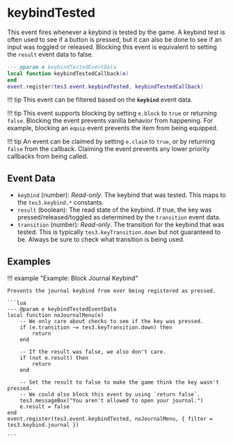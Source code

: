 # keybindTested
<div class="search_terms" style="display: none">keybindtested</div>

<!---
	This file is autogenerated. Do not edit this file manually. Your changes will be ignored.
	More information: https://github.com/MWSE/MWSE/tree/master/docs
-->

This event fires whenever a keybind is tested by the game. A keybind test is often used to see if a button is pressed, but it can also be done to see if an input was toggled or released. Blocking this event is equivalent to setting the `result` event data to false.

```lua
--- @param e keybindTestedEventData
local function keybindTestedCallback(e)
end
event.register(tes3.event.keybindTested, keybindTestedCallback)
```

!!! tip
	This event can be filtered based on the **`keybind`** event data.

!!! tip
	This event supports blocking by setting `e.block` to `true` or returning `false`. Blocking the event prevents vanilla behavior from happening. For example, blocking an `equip` event prevents the item from being equipped.

!!! tip
	An event can be claimed by setting `e.claim` to `true`, or by returning `false` from the callback. Claiming the event prevents any lower priority callbacks from being called.

## Event Data

* `keybind` (number): *Read-only*. The keybind that was tested. This maps to the `tes3.keybind.*` constants.
* `result` (boolean): The read state of the keybind. If true, the key was pressed/released/toggled as determined by the `transition` event data.
* `transition` (number): *Read-only*. The transition for the keybind that was tested. This is typically `tes3.keyTransition.down` but not guaranteed to be. Always be sure to check what transition is being used.

## Examples

!!! example "Example: Block Journal Keybind"

	Prevents the journal keybind from ever being registered as pressed.

	```lua
	--- @param e keybindTestedEventData
	local function noJournalMenu(e)
	    -- We only care about checks to see if the key was pressed.
	    if (e.transition ~= tes3.keyTransition.down) then
	        return
	    end
	
	    -- If the result was false, we also don't care.
	    if (not e.result) then
	        return
	    end
	
	    -- Set the result to false to make the game think the key wasn't pressed.
	    -- We could also block this event by using `return false`.
	    tes3.messageBox("You aren't allowed to open your journal.")
	    e.result = false
	end
	event.register(tes3.event.keybindTested, noJournalMenu, { filter = tes3.keybind.journal })

	```

